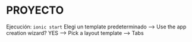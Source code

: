 # PROYECTO

Ejecución: `ionic start`
Elegi un template predeterminado --> Use the app creation wizard? YES -->  Pick a layout template --> Tabs


